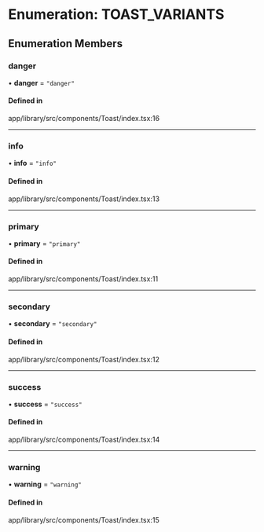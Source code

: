 # Enumeration: TOAST\_VARIANTS

## Enumeration Members

### danger

• **danger** = ``"danger"``

#### Defined in

app/library/src/components/Toast/index.tsx:16

___

### info

• **info** = ``"info"``

#### Defined in

app/library/src/components/Toast/index.tsx:13

___

### primary

• **primary** = ``"primary"``

#### Defined in

app/library/src/components/Toast/index.tsx:11

___

### secondary

• **secondary** = ``"secondary"``

#### Defined in

app/library/src/components/Toast/index.tsx:12

___

### success

• **success** = ``"success"``

#### Defined in

app/library/src/components/Toast/index.tsx:14

___

### warning

• **warning** = ``"warning"``

#### Defined in

app/library/src/components/Toast/index.tsx:15
